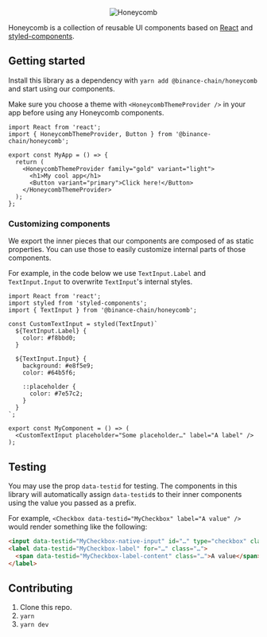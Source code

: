 <p align="center"><img src="docs/logo.svg" alt="Honeycomb" /></p>

Honeycomb is a collection of reusable UI components based on [React](https://reactjs.org/) and
[styled-components](https://www.styled-components.com/).

## Getting started

Install this library as a dependency with `yarn add @binance-chain/honeycomb` and start using our
components.

Make sure you choose a theme with `<HoneycombThemeProvider />` in your app before using any
Honeycomb components.

```tsx
import React from 'react';
import { HoneycombThemeProvider, Button } from '@binance-chain/honeycomb';

export const MyApp = () => {
  return (
    <HoneycombThemeProvider family="gold" variant="light">
      <h1>My cool app</h1>
      <Button variant="primary">Click here!</Button>
    </HoneycombThemeProvider>
  );
};
```

### Customizing components

We export the inner pieces that our components are composed of as static properties. You can use
those to easily customize internal parts of those components.

For example, in the code below we use `TextInput.Label` and `TextInput.Input` to overwrite
`TextInput`'s internal styles.

```tsx
import React from 'react';
import styled from 'styled-components';
import { TextInput } from '@binance-chain/honeycomb';

const CustomTextInput = styled(TextInput)`
  ${TextInput.Label} {
    color: #f8bbd0;
  }

  ${TextInput.Input} {
    background: #e8f5e9;
    color: #64b5f6;

    ::placeholder {
      color: #7e57c2;
    }
  }
`;

export const MyComponent = () => (
  <CustomTextInput placeholder="Some placeholder…" label="A label" />
);
```

## Testing

You may use the prop `data-testid` for testing. The components in this library will automatically
assign `data-testid`s to their inner components using the value you passed as a prefix.

For example, `<Checkbox data-testid="MyCheckbox" label="A value" />` would render something like the
following:

```html
<input data-testid="MyCheckbox-native-input" id="…" type="checkbox" class="…" value="false" />
<label data-testid="MyCheckbox-label" for="…" class="…">
  <span data-testid="MyCheckbox-label-content" class="…">A value</span>
</label>
```

## Contributing

1. Clone this repo.
2. `yarn`
3. `yarn dev`
